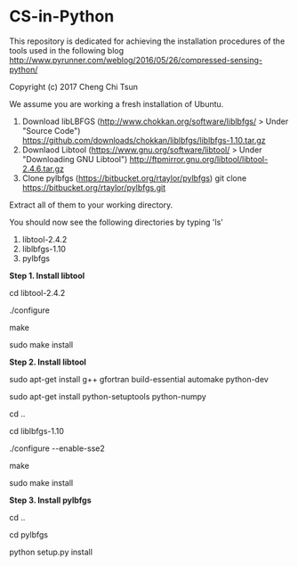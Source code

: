 # CS-in-Python
This repository is dedicated for achieving the installation procedures of the tools used in the following blog
http://www.pyrunner.com/weblog/2016/05/26/compressed-sensing-python/

Copyright (c) 2017 Cheng Chi Tsun

We assume you are working a fresh installation of Ubuntu.

1. Download libLBFGS (http://www.chokkan.org/software/liblbfgs/ > Under "Source Code")
  https://github.com/downloads/chokkan/liblbfgs/liblbfgs-1.10.tar.gz
2. Downlaod Libtool (https://www.gnu.org/software/libtool/ > Under "Downloading GNU Libtool")
  http://ftpmirror.gnu.org/libtool/libtool-2.4.6.tar.gz
3. Clone pylbfgs (https://bitbucket.org/rtaylor/pylbfgs)
  git clone https://bitbucket.org/rtaylor/pylbfgs.git
  
Extract all of them to your working directory.

You should now see the following directories by typing 'ls'

1. libtool-2.4.2
2. liblbfgs-1.10
3. pylbfgs

**Step 1. Install libtool**

cd libtool-2.4.2

./configure

make

sudo make install

**Step 2. Install libtool**

sudo apt-get install g++ gfortran build-essential automake python-dev 

sudo apt-get install python-setuptools python-numpy
  
cd ..

cd liblbfgs-1.10

./configure --enable-sse2

make

sudo make install
  
**Step 3. Install pylbfgs**
 
cd ..

cd pylbfgs

python setup.py install

